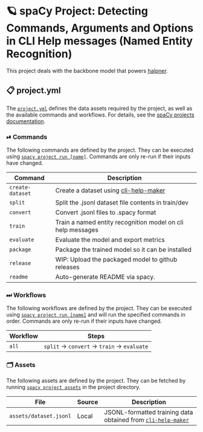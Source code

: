 <!-- SPACY PROJECT: AUTO-GENERATED DOCS START (do not remove) -->

# 🪐 spaCy Project: Detecting Commands, Arguments and Options in CLI Help messages (Named Entity Recognition)

This project deals with the backbone model that powers [halpner](https://github.com/plaguss/helpner).

## 📋 project.yml

The [`project.yml`](project.yml) defines the data assets required by the
project, as well as the available commands and workflows. For details, see the
[spaCy projects documentation](https://spacy.io/usage/projects).

### ⏯ Commands

The following commands are defined by the project. They
can be executed using [`spacy project run [name]`](https://spacy.io/api/cli#project-run).
Commands are only re-run if their inputs have changed.

| Command | Description |
| --- | --- |
| `create-dataset` | Create a dataset using [cli-help-maker](https://github.com/plaguss/cli-help-maker) |
| `split` | Split the .jsonl dataset file contents in train/dev |
| `convert` | Convert .jsonl files to .spacy format |
| `train` | Train a named entity recognition model on cli help messages |
| `evaluate` | Evaluate the model and export metrics |
| `package` | Package the trained model so it can be installed |
| `release` | WIP: Upload the packaged model to github releases |
| `readme` | Auto-generate README via spacy. |

### ⏭ Workflows

The following workflows are defined by the project. They
can be executed using [`spacy project run [name]`](https://spacy.io/api/cli#project-run)
and will run the specified commands in order. Commands are only re-run if their
inputs have changed.

| Workflow | Steps |
| --- | --- |
| `all` | `split` &rarr; `convert` &rarr; `train` &rarr; `evaluate` |

### 🗂 Assets

The following assets are defined by the project. They can
be fetched by running [`spacy project assets`](https://spacy.io/api/cli#project-assets)
in the project directory.

| File | Source | Description |
| --- | --- | --- |
| `assets/dataset.jsonl` | Local | JSONL-formatted training data obtained from [`cli-help-maker`](https://github.com/plaguss/cli-help-maker) |

<!-- SPACY PROJECT: AUTO-GENERATED DOCS END (do not remove) -->